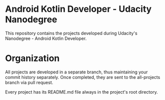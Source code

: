 # Android Kotlin Developer - Udacity Nanodegree
This repository contains the projects developed during Udacity's Nanodegree - Android Kotlin Developer.

# Organization

All projects are developed in a separate branch, thus maintaining your commit history separately. Once completed, they are sent to the all-projects branch via pull request.

Every project has its README.md file always in the project's root directory.
